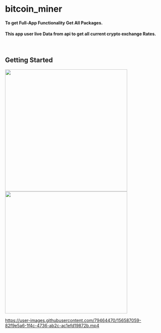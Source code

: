 # bitcoin_miner

<h4>To get Full-App Functionality Get All Packages.</h4>
<h4>This app user live Data from api to get all current crypto exchange Rates.</h4><br>


## Getting Started


<img src =https://user-images.githubusercontent.com/79464470/156587384-80c63582-e3c4-4f8f-8100-69e9486506b8.png width = 400 />
<img src = https://user-images.githubusercontent.com/79464470/156587390-c306a379-c8ac-4750-9300-821483c35042.png width = 400 />


https://user-images.githubusercontent.com/79464470/156587059-82f9e5a6-1f4c-4736-ab2c-ac1efd19872b.mp4



